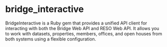 # bridge_interactive
BridgeInteractive is a Ruby gem that provides a unified API client for interacting with both the Bridge Web API and RESO Web API. It allows you to work with datasets, properties, members, offices, and open houses from both systems using a flexible configuration.
